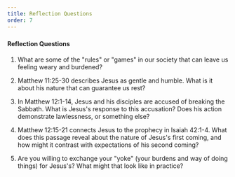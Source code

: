 ```yaml
---
title: Reflection Questions
order: 7
---
```


###

#### Reflection Questions

1. What are some of the "rules" or "games" in our society that can leave us feeling weary and burdened?

2. Matthew 11:25-30 describes Jesus as gentle and humble. What is it about his nature that can guarantee us rest?

3. In Matthew 12:1-14, Jesus and his disciples are accused of breaking the Sabbath. What is Jesus's response to this accusation? Does his action demonstrate lawlessness, or something else?

4. Matthew 12:15-21 connects Jesus to the prophecy in Isaiah 42:1-4. What does this passage reveal about the nature of Jesus's first coming, and how might it contrast with expectations of his second coming?

5. Are you willing to exchange your "yoke" (your burdens and way of doing things) for Jesus's? What might that look like in practice?











